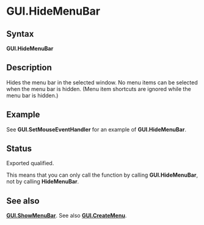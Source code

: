 
# GUI.HideMenuBar

## Syntax
**GUI.HideMenuBar**

## Description
Hides the menu bar in the selected window. No menu items can be selected when the menu bar is hidden. (Menu item shortcuts are ignored while the menu bar is hidden.)


## Example
See **GUI.SetMouseEventHandler** for an example of **GUI.HideMenuBar**.


## Status
Exported qualified.

This means that you can only call the function by calling **GUI.HideMenuBar**, not by calling **HideMenuBar**.


## See also
**[GUI.ShowMenuBar](gui_showmenubar.html)**. See also **[GUI.CreateMenu](gui_createmenu.html)**.

